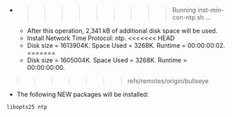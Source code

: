 * >>>>>>>>> Running inst-min-con-ntp.sh ...
  * After this operation, 2,341 kB of additional disk space will be used.
  * Install Network Time Protocol: ntp.
<<<<<<< HEAD
  * Disk size = 1613904K. Space Used = 3268K. Runtime = 00:00:00:02.
=======
  * Disk size = 1605004K. Space Used = 3268K. Runtime = 00:00:00:00.
>>>>>>> refs/remotes/origin/bullseye
  * The following NEW packages will be installed:
  ```bash
libopts25 ntp
  ```
